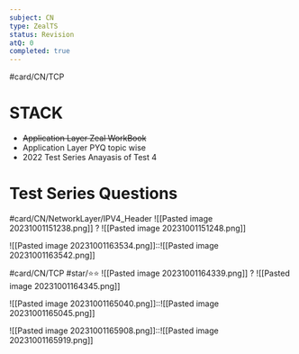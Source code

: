 ```yaml
---
subject: CN
type: ZealTS
status: Revision
atQ: 0
completed: true
---
```

#card/CN/TCP
# STACK
- ~~Application Layer Zeal WorkBook~~
- Application Layer PYQ topic wise
- 2022 Test Series Anayasis of Test 4


# Test Series Questions

#card/CN/NetworkLayer/IPV4_Header
![[Pasted image 20231001151238.png]]
?
![[Pasted image 20231001151248.png]] <!--SR:!2024-02-02,66,288-->

![[Pasted image 20231001163534.png]]::![[Pasted image 20231001163542.png]]


#card/CN/TCP
#star/⭐⭐ 
![[Pasted image 20231001164339.png]]
?
![[Pasted image 20231001164345.png]]

![[Pasted image 20231001165040.png]]::![[Pasted image 20231001165045.png]] <!--SR:!2023-12-23,42,290-->


![[Pasted image 20231001165908.png]]::![[Pasted image 20231001165919.png]] <!--SR:!2023-12-29,31,270-->
   


